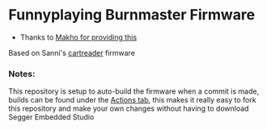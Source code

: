 # Funnyplaying Burnmaster Firmware

- Thanks to [Makho for providing this](https://youtu.be/v29IgckBxb8)


Based on Sanni's [cartreader](https://github.com/sanni/cartreader) firmware


### Notes:

This repository is setup to auto-build the firmware when a commit is made, builds can be found under the [Actions tab](https://github.com/HDR/Burnmaster-Firmware/actions), this makes it really easy to fork this repository and make your own changes without having to download Segger Embedded Studio

